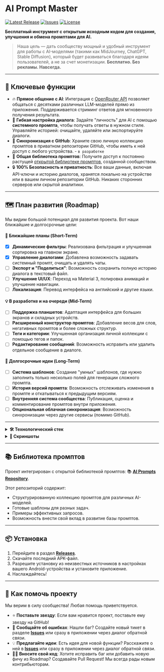 # AI Prompt Master

[![Latest Release](https://img.shields.io/github/v/release/arnyigor/aipromptmaster?style=for-the-badge)](https://github.com/arnyigor/aipromptmaster/releases)
[![Issues](https://img.shields.io/github/issues/arnyigor/aipromptmaster?style=for-the-badge)](https://github.com/arnyigor/aipromptmaster/issues)
[![License](https://img.shields.io/github/license/arnyigor/aipromptmaster?style=for-the-badge)](LICENSE)

**Бесплатный инструмент с открытым исходным кодом для создания, улучшения и обмена промптами для AI.**

> Наша цель — дать сообществу мощный и удобный инструмент для работы с AI-моделями (такими как MidJourney, ChatGPT, Stable Diffusion), который будет развиваться благодаря идеям пользователей, а не за счет монетизации. **Бесплатно. Без рекламы. Навсегда.**

---

## 🚀 Ключевые функции

-   🔥 **Прямое общение с AI**: Интеграция с [OpenRouter API](https://openrouter.ai/) позволяет общаться с десятками различных LLM-моделей прямо из приложения. Поддерживается стриминг ответов для мгновенного получения результата.
-   🎨 **Гибкая настройка диалога**: Задайте "личность" для AI с помощью **системного промпта**, чтобы получать ответы в нужном стиле. Управляйте историей: очищайте, удаляйте или экспортируйте диалоги.
-   🔄 **Синхронизация с GitHub**: Храните свою личную коллекцию промптов в приватном репозитории GitHub, чтобы иметь к ней доступ с любого устройства. - `в разработке`
-   👥 **Общая библиотека промптов**: Получите доступ к постоянно растущей [открытой библиотеке промптов](https://github.com/arnyigor/aiprompts), созданной сообществом.
-   🔒 **100% Безопасность и приватность**: Все ваши данные, включая API-ключи и историю диалогов, хранятся локально на устройстве или в вашем личном репозитории GitHub. Никаких сторонних серверов или скрытой аналитики.

---

## 🗺️ План развития (Roadmap)

Мы видим большой потенциал для развития проекта. Вот наши ближайшие и долгосрочные цели:

#### 🎯 Ближайшие планы (Short-Term)
-   [x] **Динамические фильтры**: Реализована фильтрация и улучшенная сортировка на главном экране.
-   [x] **Управление диалогами**: Добавлена возможность задавать системный промпт, очищать и удалять чаты.
-   [ ] **Экспорт и "Поделиться"**: Возможность сохранить полную историю диалога в текстовый файл.
-   [ ] **Улучшение UI/UX**: Переход на Material 3, полировка анимаций и улучшение навигации.
-   [ ] **Локализация**: Перевод интерфейса на английский и другие языки.

#### 💡 В разработке и на очереди (Mid-Term)
-   [ ] **Поддержка планшетов**: Адаптация интерфейса для больших экранов и складных устройств.
-   [ ] **Расширенный конструктор промптов**: Добавление весов для слов, негативных промптов и более сложных структур.
-   [ ] **Теги и категории**: Улучшенная организация личной коллекции с помощью тегов и папок.
-   [ ] **Редактирование сообщений**: Возможность исправить или удалить отдельное сообщение в диалоге.

#### 🌟 Долгосрочные идеи (Long-Term)
-   [ ] **Система шаблонов**: Создание "умных" шаблонов, где нужно заполнить только несколько полей для генерации сложного промпта.
-   [ ] **История версий промпта**: Возможность отслеживать изменения в промпте и откатываться к предыдущим версиям.
-   [ ] **Внутренняя система сообщества**: Публикация, оценка и комментирование промптов внутри приложения.
-   [ ] **Опциональная облачная синхронизация**: Возможность синхронизации через другие сервисы (помимо GitHub).

---

<details>
<summary><b>🛠️ Технологический стек</b></summary>
<br>
Проект построен на современном стеке технологий для Android, что делает его быстрым, надежным и легким для поддержки:
<ul>
  <li><b>Язык</b>: 100% <a href="https://kotlinlang.org/">Kotlin</a></li>
  <li><b>Асинхронность</b>: <a href="https://kotlinlang.org/docs/coroutines-guide.html">Kotlin Coroutines</a> & <a href="https://kotlinlang.org/docs/flow.html">Flow</a></li>
  <li><b>Архитектура</b>: MVVM (Model-View-ViewModel) с элементами чистой архитектуры (слои Data, Domain, Presentation).</li>
  <li><b>UI</b>: Android Views с XML, Material Design Components.</li>
  <li><b>DI (Внедрение зависимостей)</b>: <a href="https://developer.android.com/training/dependency-injection/hilt-android">Dagger 2 / Hilt</a></li>
  <li><b>Сеть</b>: <a href="https://square.github.io/retrofit/">Retrofit</a> & <a href="https://square.github.io/okhttp/">OkHttp</a></li>
  <li><b>База данных</b>: <a href="https://developer.android.com/training/data-storage/room">Room</a> с поддержкой миграций.</li>
  <li><b>Навигация</b>: <a href="https://developer.android.com/guide/navigation">Jetpack Navigation Component</a></li>
</ul>
</details>

<details>
<summary><b>📸 Скриншоты</b></summary>
<br>
<table>
  <tr>
    <td align="center"><b>Главный экран</b></td>
    <td align="center"><b>Чат с ИИ</b></td>
  </tr>
  <tr>
    <td><img src="screenshots/home_screen.png" alt="Главная" width="300"/></td>
    <td><img src="screenshots/chat_screen.png" alt="Чат" width="300"/></td>
  </tr>
  <tr>
    <td align="center"><i>Список промптов с поиском в реальном времени.</i></td>
    <td align="center"><i>Общение с ИИ моделями и стриминг ответов.</i></td>
  </tr>
</table>
</details>

---
## 📚 Библиотека промптов
Проект интегрирован с открытой библиотекой промптов: 📚 **[AI Prompts Repository](https://github.com/arnyigor/aiprompts)**.

Этот репозиторий содержит:
- Структурированную коллекцию промптов для различных AI-моделей.
- Готовые шаблоны для разных задач.
- Примеры эффективных запросов.
- Возможность внести свой вклад в развитие базы промптов.

---
## 📦 Установка
1.  Перейдите в раздел **[Releases](https://github.com/arnyigor/aipromptmaster/releases)**.
2.  Скачайте последний APK-файл.
3.  Разрешите установку из неизвестных источников в настройках вашего Android-устройства и установите приложение.
4.  Наслаждайтесь!

---
## 🙌 Как помочь проекту
Мы верим в силу сообщества! Любая помощь приветствуется.

-   ⭐ **Поставьте звезду**: Если вам нравится проект, поставьте ему звезду на GitHub!
-   🐞 **Сообщайте об ошибках**: Нашли баг? Создайте новый тикет в разделе **[Issues](https://github.com/arnyigor/aipromptmaster/issues)** или сразу в приложении через диалог обратной связи.
-   💡 **Предлагайте идеи**: Есть идея для новой функции? Расскажите о ней в **[Issues](https://github.com/arnyigor/aipromptmaster/issues)** или сразу в приложении через диалог обратной связи.
-   🧑‍💻 **Вносите свой код**: Хотите исправить баг или добавить новую фичу из Roadmap? Создавайте Pull Request! Мы всегда рады новым контрибьюторам.